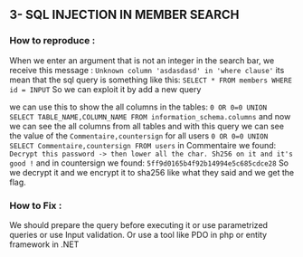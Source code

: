 ## 3- SQL INJECTION IN MEMBER SEARCH 
### How to reproduce :
When we enter an argument that is not an integer in the search bar, we receive this message :
`Unknown column 'asdasdasd' in 'where clause'`
its mean that the sql query is something like this:
`SELECT * FROM members WHERE id = INPUT`
So we can exploit it by add a new query

we can use this to show the all columns in the tables:
`0 OR 0=0 UNION SELECT TABLE_NAME,COLUMN_NAME FROM information_schema.columns`
and now we can see the all columns from all tables
and with this query we can see the value of the `Commentaire,countersign` for all users
`0 OR 0=0 UNION SELECT Commentaire,countersign FROM users`
in Commentaire we found: `Decrypt this password -> then lower all the char. Sh256 on it and it's good !`
and in countersign we found: `5ff9d0165b4f92b14994e5c685cdce28`
So we decrypt it and we encrypt it to sha256 like what they said
and we get the flag.
### How to Fix :
We should prepare the query before executing it or use parametrized queries or use Input validation.
Or use a tool like PDO in php or entity framework in .NET
